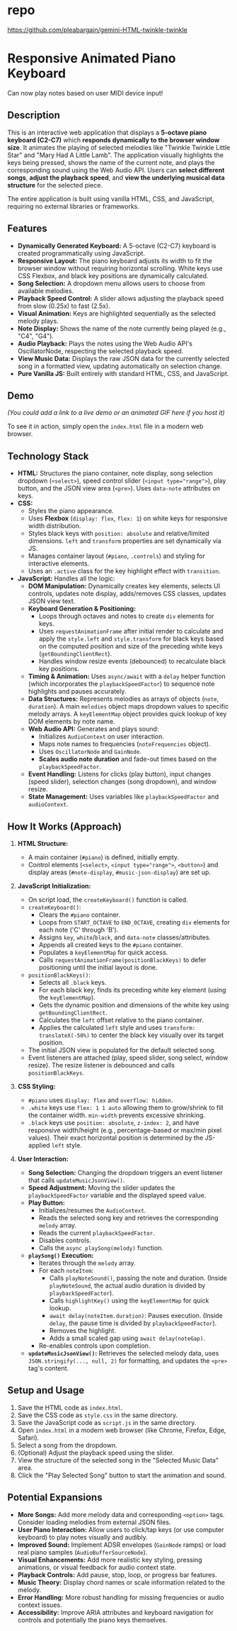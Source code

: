 # repo

https://github.com/pleabargain/gemini-HTML-twinkle-twinkle

# Responsive Animated Piano Keyboard

Can now play notes based on user MIDI device input!

## Description

This is an interactive web application that displays a **5-octave piano keyboard (C2-C7)** which **responds dynamically to the browser window size**. It animates the playing of selected melodies like "Twinkle Twinkle Little Star" and "Mary Had A Little Lamb". The application visually highlights the keys being pressed, shows the name of the current note, and plays the corresponding sound using the Web Audio API. Users can **select different songs**, **adjust the playback speed**, and **view the underlying musical data structure** for the selected piece.

The entire application is built using vanilla HTML, CSS, and JavaScript, requiring no external libraries or frameworks.

## Features

*   **Dynamically Generated Keyboard:** A 5-octave (C2-C7) keyboard is created programmatically using JavaScript.
*   **Responsive Layout:** The piano keyboard adjusts its width to fit the browser window without requiring horizontal scrolling. White keys use CSS Flexbox, and black key positions are dynamically calculated.
*   **Song Selection:** A dropdown menu allows users to choose from available melodies.
*   **Playback Speed Control:** A slider allows adjusting the playback speed from slow (0.25x) to fast (2.5x).
*   **Visual Animation:** Keys are highlighted sequentially as the selected melody plays.
*   **Note Display:** Shows the name of the note currently being played (e.g., "C4", "G4").
*   **Audio Playback:** Plays the notes using the Web Audio API's OscillatorNode, respecting the selected playback speed.
*   **View Music Data:** Displays the raw JSON data for the currently selected song in a formatted view, updating automatically on selection change.
*   **Pure Vanilla JS:** Built entirely with standard HTML, CSS, and JavaScript.

## Demo

*(You could add a link to a live demo or an animated GIF here if you host it)*

To see it in action, simply open the `index.html` file in a modern web browser.

## Technology Stack

*   **HTML:** Structures the piano container, note display, song selection dropdown (`<select>`), speed control slider (`<input type="range">`), play button, and the JSON view area (`<pre>`). Uses `data-note` attributes on keys.
*   **CSS:**
    *   Styles the piano appearance.
    *   Uses **Flexbox** (`display: flex`, `flex: 1`) on white keys for responsive width distribution.
    *   Styles black keys with `position: absolute` and relative/limited dimensions. `left` and `transform` properties are set dynamically via JS.
    *   Manages container layout (`#piano`, `.controls`) and styling for interactive elements.
    *   Uses an `.active` class for the key highlight effect with `transition`.
*   **JavaScript:** Handles all the logic:
    *   **DOM Manipulation:** Dynamically creates key elements, selects UI controls, updates note display, adds/removes CSS classes, updates JSON view text.
    *   **Keyboard Generation & Positioning:**
        *   Loops through octaves and notes to create `div` elements for keys.
        *   Uses `requestAnimationFrame` after initial render to calculate and apply the `style.left` and `style.transform` for black keys based on the computed position and size of the preceding white keys (`getBoundingClientRect`).
        *   Handles window resize events (debounced) to recalculate black key positions.
    *   **Timing & Animation:** Uses `async/await` with a `delay` helper function (which incorporates the `playbackSpeedFactor`) to sequence note highlights and pauses accurately.
    *   **Data Structures:** Represents melodies as arrays of objects (`note`, `duration`). A main `melodies` object maps dropdown values to specific melody arrays. A `keyElementMap` object provides quick lookup of key DOM elements by note name.
    *   **Web Audio API:** Generates and plays sound:
        *   Initializes `AudioContext` on user interaction.
        *   Maps note names to frequencies (`noteFrequencies` object).
        *   Uses `OscillatorNode` and `GainNode`.
        *   **Scales audio note duration** and fade-out times based on the `playbackSpeedFactor`.
    *   **Event Handling:** Listens for clicks (play button), input changes (speed slider), selection changes (song dropdown), and window resize.
    *   **State Management:** Uses variables like `playbackSpeedFactor` and `audioContext`.

## How It Works (Approach)

1.  **HTML Structure:**
    *   A main container (`#piano`) is defined, initially empty.
    *   Control elements (`<select>`, `<input type="range">`, `<button>`) and display areas (`#note-display`, `#music-json-display`) are set up.

2.  **JavaScript Initialization:**
    *   On script load, the `createKeyboard()` function is called.
    *   `createKeyboard()`:
        *   Clears the `#piano` container.
        *   Loops from `START_OCTAVE` to `END_OCTAVE`, creating `div` elements for each note ('C' through 'B').
        *   Assigns `key`, `white`/`black`, and `data-note` classes/attributes.
        *   Appends all created keys to the `#piano` container.
        *   Populates a `keyElementMap` for quick access.
        *   Calls `requestAnimationFrame(positionBlackKeys)` to defer positioning until the initial layout is done.
    *   `positionBlackKeys()`:
        *   Selects all `.black` keys.
        *   For each black key, finds its preceding white key element (using the `keyElementMap`).
        *   Gets the dynamic position and dimensions of the white key using `getBoundingClientRect`.
        *   Calculates the `left` offset relative to the piano container.
        *   Applies the calculated `left` style and uses `transform: translateX(-50%)` to center the black key visually over its target position.
    *   The initial JSON view is populated for the default selected song.
    *   Event listeners are attached (play, speed slider, song select, window resize). The resize listener is debounced and calls `positionBlackKeys`.

3.  **CSS Styling:**
    *   `#piano` uses `display: flex` and `overflow: hidden`.
    *   `.white` keys use `flex: 1 1 auto` allowing them to grow/shrink to fill the container width. `min-width` prevents excessive shrinking.
    *   `.black` keys use `position: absolute`, `z-index: 2`, and have responsive width/height (e.g., percentage-based or max/min pixel values). Their exact horizontal position is determined by the JS-applied `left` style.

4.  **User Interaction:**
    *   **Song Selection:** Changing the dropdown triggers an event listener that calls `updateMusicJsonView()`.
    *   **Speed Adjustment:** Moving the slider updates the `playbackSpeedFactor` variable and the displayed speed value.
    *   **Play Button:**
        *   Initializes/resumes the `AudioContext`.
        *   Reads the selected song key and retrieves the corresponding `melody` array.
        *   Reads the current `playbackSpeedFactor`.
        *   Disables controls.
        *   Calls the `async playSong(melody)` function.
    *   **`playSong()` Execution:**
        *   Iterates through the `melody` array.
        *   For each `noteItem`:
            *   Calls `playNoteSound()`, passing the note and duration. (Inside `playNoteSound`, the actual audio duration is divided by `playbackSpeedFactor`).
            *   Calls `highlightKey()` using the `keyElementMap` for quick lookup.
            *   `await delay(noteItem.duration)`: Pauses execution. (Inside `delay`, the pause time is divided by `playbackSpeedFactor`).
            *   Removes the highlight.
            *   Adds a small scaled gap using `await delay(noteGap)`.
        *   Re-enables controls upon completion.
    *   **`updateMusicJsonView()`:** Retrieves the selected melody data, uses `JSON.stringify(..., null, 2)` for formatting, and updates the `<pre>` tag's content.

## Setup and Usage

1.  Save the HTML code as `index.html`.
2.  Save the CSS code as `style.css` in the same directory.
3.  Save the JavaScript code as `script.js` in the same directory.
4.  Open `index.html` in a modern web browser (like Chrome, Firefox, Edge, Safari).
5.  Select a song from the dropdown.
6.  (Optional) Adjust the playback speed using the slider.
7.  View the structure of the selected song in the "Selected Music Data" area.
8.  Click the "Play Selected Song" button to start the animation and sound.

## Potential Expansions

*   **More Songs:** Add more melody data and corresponding `<option>` tags. Consider loading melodies from external JSON files.
*   **User Piano Interaction:** Allow users to click/tap keys (or use computer keyboard) to play notes visually and audibly.
*   **Improved Sound:** Implement ADSR envelopes (`GainNode` ramps) or load real piano samples (`AudioBufferSourceNode`).
*   **Visual Enhancements:** Add more realistic key styling, pressing animations, or visual feedback for audio context state.
*   **Playback Controls:** Add pause, stop, loop, or progress bar features.
*   **Music Theory:** Display chord names or scale information related to the melody.
*   **Error Handling:** More robust handling for missing frequencies or audio context issues.
*   **Accessibility:** Improve ARIA attributes and keyboard navigation for controls and potentially the piano keys themselves.